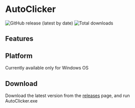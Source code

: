# AutoClicker

![GitHub release (latest by date)](https://img.shields.io/github/v/release/kylegrahammatzen/autoclicker?style=plastic)
![Total downloads](https://img.shields.io/sourceforge/dt/kyeautoclicker.svg)

## Features

## Platform
Currently available only for Windows OS

## Download ##
Download the latest version from the [releases](https://sourceforge.net/projects/kyeautoclicker/files/latest/download) page, and run AutoClicker.exe
